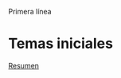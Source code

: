 Primera línea 
# Temas iniciales 

[Resumen](https://6f33fa7f78ea46e2aaca-my.sharepoint.com/personal/steven_guillenrivera_ucr_ac_cr/_layouts/15/doc.aspx?sourcedoc={25d768da-52a3-4dfc-9365-340b0878b059}&action=edit)




